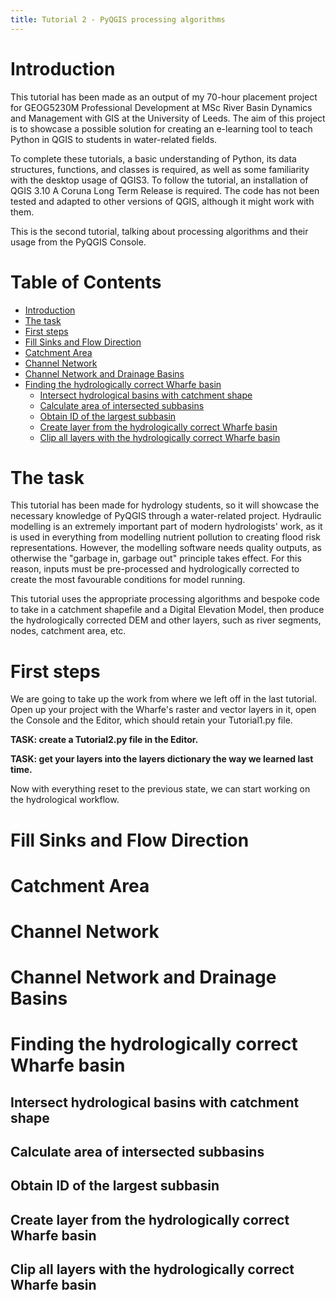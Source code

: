 ```yaml
---
title: Tutorial 2 - PyQGIS processing algorithms
---
```



# Introduction
This tutorial has been made as an output of my 70-hour placement project for GEOG5230M Professional Development at MSc River Basin Dynamics and Management with GIS at the University of Leeds. The aim of this project is to showcase a possible solution for creating an e-learning tool to teach Python in QGIS to students in water-related fields.

To complete these tutorials, a basic understanding of Python, its data structures, functions, and classes is required, as well as some familiarity with the desktop usage of QGIS3. To follow the tutorial, an installation of QGIS 3.10 A Coruna Long Term Release is required. The code has not been tested and adapted to other versions of QGIS, although it might work with them.

This is the second tutorial, talking about processing algorithms and their usage from the PyQGIS Console.

# Table of Contents

- [Introduction](#introduction)
- [The task](#the-task)
- [First steps](#first-steps)
- [Fill Sinks and Flow Direction](#fill-sinks-and-flow-direction)
- [Catchment Area](#catchment-area)
- [Channel Network](#channel-network)
- [Channel Network and Drainage Basins](#channel-network-and-drainage-basins)
- [Finding the hydrologically correct Wharfe basin](#finding-the-hydrologically-correct-wharfe-basin)
	* [Intersect hydrological basins with catchment shape](#intersect-hydrological-basins-with-catchment-shape)
	* [Calculate area of intersected subbasins](#calculate-area-of-intersected-subbasins)
	* [Obtain ID of the largest subbasin](#obtain-id-of-the-largest-subbasin)
	* [Create layer from the hydrologically correct Wharfe basin](#create-layer-from-the-hydrologically-correct-wharfe-basin)
	* [Clip all layers with the hydrologically correct Wharfe basin](#clip-all-layers-with-the-hydrologically-correct-wharfe-basin)

# The task
This tutorial has been made for hydrology students, so it will showcase the necessary knowledge of PyQGIS through a water-related project. Hydraulic modelling is an extremely important part of modern hydrologists' work, as it is used in everything from modelling nutrient pollution to creating flood risk representations. However, the modelling software needs quality outputs, as otherwise the "garbage in, garbage out" principle takes effect. For this reason, inputs must be pre-processed and hydrologically corrected to create the most favourable conditions for model running.

This tutorial uses the appropriate processing algorithms and bespoke code to take in a catchment shapefile and a Digital Elevation Model, then produce the hydrologically corrected DEM and other layers, such as river segments, nodes, catchment area, etc.

# First steps
We are going to take up the work from where we left off in the last tutorial. Open up your project with the Wharfe's raster and vector layers in it, open the Console and the Editor, which should retain your Tutorial1.py file.

**TASK: create a Tutorial2.py file in the Editor.**

**TASK: get your layers into the layers dictionary the way we learned last time.**

Now with everything reset to the previous state, we can start working on the hydrological workflow.

# Fill Sinks and Flow Direction

# Catchment Area

# Channel Network

# Channel Network and Drainage Basins

# Finding the hydrologically correct Wharfe basin

## Intersect hydrological basins with catchment shape

## Calculate area of intersected subbasins

## Obtain ID of the largest subbasin

## Create layer from the hydrologically correct Wharfe basin

## Clip all layers with the hydrologically correct Wharfe basin
